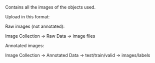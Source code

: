 Contains all the images of the objects used.

Upload in this format:

Raw images (not annotated):

Image Collection -> Raw Data -> image files

Annotated images:

Image Collection -> Annotated Data -> test/train/valid -> images/labels
